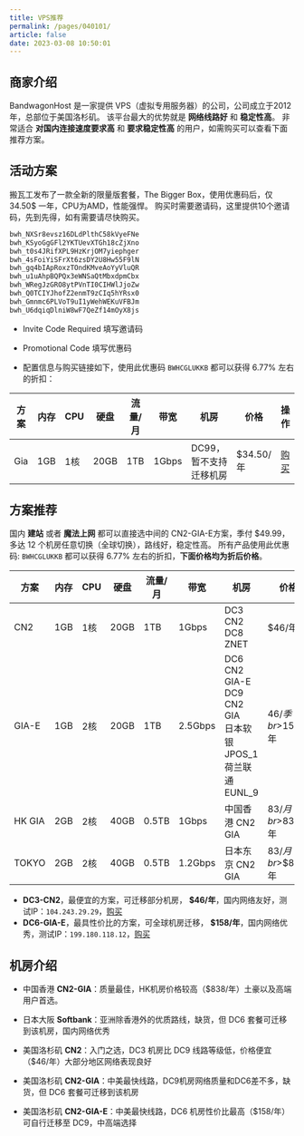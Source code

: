 ```yaml
---
title: VPS推荐
permalink: /pages/040101/
article: false
date: 2023-03-08 10:50:01
---
```

## 商家介绍
BandwagonHost 是一家提供 VPS（虚拟专用服务器）的公司，公司成立于2012年，总部位于美国洛杉矶。
该平台最大的优势就是 **网络线路好** 和 **稳定性高**。 非常适合 **对国内连接速度要求高** 和 **要求稳定性高** 的用户，如需购买可以查看下面推荐方案。

## 活动方案
搬瓦工发布了一款全新的限量版套餐，The Bigger Box，使用优惠码后，仅 34.50$ 一年，CPU为AMD，性能强悍。
购买时需要邀请码，这里提供10个邀请码，先到先得，如有需要请尽快购买。
```bash
bwh_NXSr8evsz16DLdPlthC58kVyeFNe
bwh_KSyoGgGFl2YKTUevXTGh18cZjXno
bwh_t0s4JRifXPL9HzKrjOM7yiephger
bwh_4sFoiYiSFrXt6zsDY2U8Hw55F9lN
bwh_gq4bIApRoxzTOndKMveAoYyVluQR
bwh_u1uAhpBQPQx3eWNSaQtMbxdpmCbx
bwh_WRegJzGRO8ytPVnTI0CIHWlJjoZw
bwh_Q0TCIYJhofZ2enmT9zCIq5hYRsx0
bwh_Gmnmc6PLVoT9uI1yWehWEKuVFBJm
bwh_U6dqiqDlniW8wF7QeZf14mOyX8js
```

- Invite Code Required 填写邀请码
- Promotional Code 填写优惠码

- 配置信息与购买链接如下，使用此优惠码 `BWHCGLUKKB` 都可以获得 6.77% 左右的折扣：

| 方案            | 内存  | CPU | 硬盘   | 流量/月  | 带宽      | 机房                                                         | 价格             | 操作                                                |
|---------------|-----|-----|------|-------|---------|------------------------------------------------------------|----------------|---------------------------------------------------|
| Gia        | 1GB | 1核  | 20GB | 1TB   | 1Gbps   | DC99，暂不支持迁移机房  | $34.50/年 | [购买](https://bwh81.net/aff.php?aff=70876&pid=152)  |

## 方案推荐
国内 **建站** 或者 **魔法上网** 都可以直接选中间的 CN2-GIA-E方案，季付 $49.99，多达 12 个机房任意切换（全球切换），路线好，稳定性高。
所有产品使用此优惠码: `BWHCGLUKKB` 都可以获得 6.77% 左右的折扣，**下面价格均为折后价格**。

| 方案            | 内存  | CPU | 硬盘   | 流量/月  | 带宽      | 机房                                                         | 价格             | 操作                                                |
|---------------|-----|-----|------|-------|---------|------------------------------------------------------------|----------------|---------------------------------------------------|
| CN2        | 1GB | 1核  | 20GB | 1TB   | 1Gbps   | DC3 CN2<br>DC8 ZNET                                        | $46/年          | [购买](https://bwh81.net/aff.php?aff=70876&pid=57)  |
| GIA-E | 1GB | 2核  | 20GB | 1TB   | 2.5Gbps | DC6 CN2 GIA-E<br>DC9 CN2 GIA<br>日本软银 JPOS_1<br>荷兰联通 EUNL_9 | $46/季<br>$158/年 | [购买](https://bwh81.net/aff.php?aff=70876&pid=87)  |
| HK GIA        | 2GB | 2核  | 40GB | 0.5TB | 1Gbps   | 中国香港 CN2 GIA                                               | $83/月<br>$838/年 | [购买](https://bwh81.net/aff.php?aff=70876&pid=95)  |
| TOKYO         | 2GB | 2核  | 40GB | 0.5TB | 1.2Gbps | 日本东京 CN2 GIA                                               | $83/月<br>$$838/年 | [购买](https://bwh81.net/aff.php?aff=70876&pid=108) |
- **DC3-CN2**，最便宜的方案，可迁移部分机房， **$46/年**，国内网络友好，测试IP：`104.243.29.29`，[购买](https://bwh81.net/aff.php?aff=70876&pid=57)
- **DC6-GIA-E**，最具性价比的方案，可全球机房迁移， **$158/年**，国内网络优秀，测试IP：`199.180.118.12`，[购买](https://bwh81.net/aff.php?aff=70876&pid=87)

## 机房介绍
- 中国香港 **CN2-GIA**：质量最佳，HK机房价格较高（$838/年）土豪以及高端用户首选。

- 日本大阪 **Softbank**：亚洲除香港外的优质路线，缺货，但 DC6 套餐可迁移到该机房，国内网络优秀

- 美国洛杉矶 **CN2**：入门之选，DC3 机房比 DC9 线路等级低，价格便宜（$46/年）大部分地区网络表现良好

- 美国洛杉矶 **CN2-GIA**：中美最快线路，DC9机房网络质量和DC6差不多，缺货，但 DC6 套餐可迁移到该机房

- 美国洛杉矶 **CN2-GIA-E**：中美最快线路，DC6 机房性价比最高（$158/年）可自行迁移至 DC9，中高端选择

<Vssue :title="$title" />
